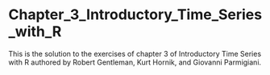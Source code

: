 # Chapter_3_Introductory_Time_Series_with_R
This is the solution to the exercises of chapter 3 of Introductory Time Series with R authored by Robert Gentleman, Kurt Hornik, and Giovanni Parmigiani. 
